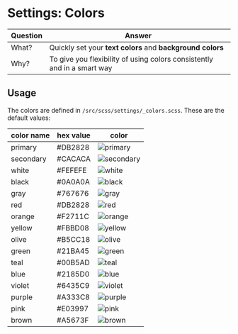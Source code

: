 # Settings: Colors

Question| Answer
--------|--------
What?   | Quickly set your **text colors** and **background colors**
Why?    | To give you flexibility of using colors consistently and in a smart way

## Usage
The colors are defined in `/src/scss/settings/_colors.scss`. These are the default values:

color name | hex value | color
-----------|-----------|--------------
primary    | #DB2828   | ![primary](https://github.com/team-parrot/parrotcss/blob/master/docs/settings/colors/primary.png)
secondary  | #CACACA   | ![secondary](https://github.com/team-parrot/parrotcss/blob/master/docs/settings/colors/secondary.png)
white      | #FEFEFE   | ![white](https://github.com/team-parrot/parrotcss/blob/master/docs/settings/colors/white.png)
black      | #0A0A0A   | ![black](https://github.com/team-parrot/parrotcss/blob/master/docs/settings/colors/black.png)
gray       | #767676   | ![gray](https://github.com/team-parrot/parrotcss/blob/master/docs/settings/colors/gray.png)
red        | #DB2828   | ![red](https://github.com/team-parrot/parrotcss/blob/master/docs/settings/colors/red.png)
orange     | #F2711C   | ![orange](https://github.com/team-parrot/parrotcss/blob/master/docs/settings/colors/orange.png)
yellow     | #FBBD08   | ![yellow](https://github.com/team-parrot/parrotcss/blob/master/docs/settings/colors/yellow.png)
olive      | #B5CC18   | ![olive](https://github.com/team-parrot/parrotcss/blob/master/docs/settings/colors/olive.png)
green      | #21BA45   | ![green](https://github.com/team-parrot/parrotcss/blob/master/docs/settings/colors/green.png)
teal       | #00B5AD   | ![teal](https://github.com/team-parrot/parrotcss/blob/master/docs/settings/colors/teal.png)
blue       | #2185D0   | ![blue](https://github.com/team-parrot/parrotcss/blob/master/docs/settings/colors/blue.png)
violet     | #6435C9   | ![violet](https://github.com/team-parrot/parrotcss/blob/master/docs/settings/colors/violet.png)
purple     | #A333C8   | ![purple](https://github.com/team-parrot/parrotcss/blob/master/docs/settings/colors/purple.png)
pink       | #E03997   | ![pink](https://github.com/team-parrot/parrotcss/blob/master/docs/settings/colors/pink.png)
brown      | #A5673F   | ![brown](https://github.com/team-parrot/parrotcss/blob/master/docs/settings/colors/brown.png)
